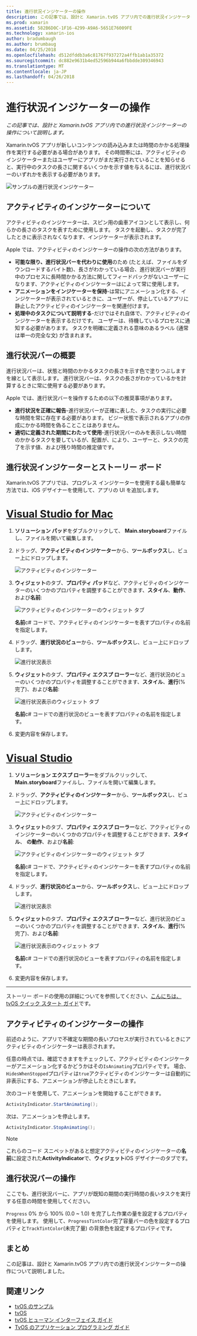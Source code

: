 ```yaml
---
title: 進行状況インジケーターの操作
description: この記事では、設計と Xamarin.tvOS アプリ内での進行状況インジケーターの操作について説明します。
ms.prod: xamarin
ms.assetid: 582B6D0C-1F16-4299-A9A6-5651E76009FE
ms.technology: xamarin-ios
author: bradumbaugh
ms.author: brumbaug
ms.date: 04/25/2018
ms.openlocfilehash: d512dfddb3a6c81767f937272a4ffb1ab1a35372
ms.sourcegitcommit: dc882e9631b4ed52596b944a6fbbdde309346943
ms.translationtype: MT
ms.contentlocale: ja-JP
ms.lasthandoff: 04/26/2018
---
```

# <a name="working-with-progress-indicators"></a>進行状況インジケーターの操作

_この記事では、設計と Xamarin.tvOS アプリ内での進行状況インジケーターの操作について説明します。_

Xamarin.tvOS アプリが新しいコンテンツの読み込みまたは時間のかかる処理操作を実行する必要がある場合があります。 その時間帯には、アクティビティのインジケーターまたはユーザーにアプリがまだ実行されていることを知らせると、実行中のタスクの長さに関するいくつかを示す値を与えるには、進行状況バーのいずれかを表示する必要があります。

![サンプルの進行状況インジケーター](progress-indicators-images/intro01.png "サンプルの進行状況インジケーター")

## <a name="about-activity-indicators"></a>アクティビティのインジケーターについて

アクティビティのインジケーターは、スピン用の歯車アイコンとして表示し、何らかの長さのタスクを表すために使用します。 タスクを起動し、タスクが完了したときに表示されなくなります、インジケーターが表示されます。

Apple では、アクティビティのインジケーターの操作の次の方法があります。

- **可能な限り、進行状況バーを代わりに使用**のため (たとえば、ファイルをダウンロードするバイト数)、長さがわかっている場合、進行状況バーが実行中のプロセスに長時間かかる方法に関してフィードバックがないユーザーになります、アクティビティのインジケーターはによって常に使用します。
- **アニメーションをインジケーターを保持**-は常にアニメーション化する、インジケーターが表示されているときに、ユーザーが、停止しているアプリに静止したアクティビティのインジケーターを関連付けます。
- **処理中のタスクについて説明する**-だけではそれ自体で、アクティビティのインジケーターを表示するだけです。 ユーザーは、待機しているプロセスに通知する必要があります。 タスクを明確に定義される意味のあるラベル (通常は単一の完全な文) が含まれます。

## <a name="about-progress-bars"></a>進行状況バーの概要

進行状況バーは、状態と時間のかかるタスクの長さを示す色で塗りつぶしますを線として表示します。 進行状況バーは、タスクの長さがわかっているかを計算するときに常に使用する必要があります。

Apple では、進行状況バーを操作するための以下の推奨事項があります。

- **進行状況を正確に報告**-進行状況バーが正確に表した、タスクの実行に必要な時間を常に存在する必要があります。 ビジー状態で表示されるアプリの作成にかかる時間を偽ることことはありません。
- **適切に定義された期間にわたって使用**-進行状況バーのみを表示しない時間のかかるタスクを要しているが、配置が、により、ユーザーと、タスクの完了を示す値、および残り時間の推定値です。

## <a name="progress-indicators-and-storyboards"></a>進行状況インジケーターとストーリー ボード

Xamarin.tvOS アプリでは、プログレス インジケーターを使用する最も簡単な方法では、iOS デザイナーを使用して、アプリの UI を追加します。

# <a name="visual-studio-for-mactabvsmac"></a>[Visual Studio for Mac](#tab/vsmac)
    
1. **ソリューション パッド**をダブルクリックして、 **Main.storyboard**ファイルし、ファイルを開いて編集します。

2. ドラッグ、**アクティビティのインジケーター**から、**ツールボックス**し、ビュー上にドロップします。 

    ![アクティビティのインジケーター](progress-indicators-images/activity01.png "アクティビティのインジケーター")

3. **ウィジェット**のタブ、**プロパティ パッド**など、アクティビティのインジケーターのいくつかのプロパティを調整することができます、**スタイル**、**動作**、および**名前**: 

    ![アクティビティのインジケーターのウィジェット タブ](progress-indicators-images/activity02.png "アクティビティのインジケーターの [ウィジェット] タブ")
    
    **名前**c# コードで、アクティビティのインジケーターを表すプロパティの名前を指定します。

4. ドラッグ、**進行状況のビュー**から、**ツールボックス**し、ビュー上にドロップします。 

    ![進行状況表示](progress-indicators-images/activity03.png "進行状況の表示")

5. **ウィジェット**のタブ、**プロパティ エクスプ ローラー**など、進行状況のビューのいくつかのプロパティを調整することができます、**スタイル**、**進行**(% 完了)、および**名前**: 

    ![進行状況表示のウィジェット タブ](progress-indicators-images/activity04.png "進行状況のビューの [ウィジェット] タブ")
    
    **名前**c# コードでの進行状況のビューを表すプロパティの名前を指定します。

6. 変更内容を保存します。

# <a name="visual-studiotabvswin"></a>[Visual Studio](#tab/vswin)
    
1. **ソリューション エクスプ ローラー**をダブルクリックして、 **Main.storyboard**ファイルし、ファイルを開いて編集します。

2. ドラッグ、**アクティビティのインジケーター**から、**ツールボックス**し、ビュー上にドロップします。 

    ![アクティビティのインジケーター](progress-indicators-images/activity01-vs.png
    "アクティビティのインジケーター")

3. **ウィジェット**のタブ、**プロパティ エクスプ ローラー**など、アクティビティのインジケーターのいくつかのプロパティを調整することができます、**スタイル**、 **の動作**、および**名前**: 

    ![アクティビティのインジケーターのウィジェット タブ](progress-indicators-images/activity02-vs.png "アクティビティのインジケーターの [ウィジェット] タブ")

    **名前**c# コードで、アクティビティのインジケーターを表すプロパティの名前を指定します。

4. ドラッグ、**進行状況のビュー**から、**ツールボックス**し、ビュー上にドロップします。 

   ![進行状況表示](progress-indicators-images/activity03-vs.png "進行状況の表示")

5. **ウィジェット**のタブ、**プロパティ エクスプ ローラー**など、進行状況のビューのいくつかのプロパティを調整することができます、**スタイル**、**進行**(% 完了)、および**名前**: 

    ![進行状況表示のウィジェット タブ](progress-indicators-images/activity04-vs.png "進行状況のビューの [ウィジェット] タブ")
    
    **名前**c# コードでの進行状況のビューを表すプロパティの名前を指定します。

6. 変更内容を保存します。

-----

ストーリー ボードの使用の詳細についてを参照してください、[こんにちは、tvOS クイック スタート ガイド](~/ios/tvos/get-started/hello-tvos.md)です。 

## <a name="working-with-activity-indicators"></a>アクティビティのインジケーターの操作

前述のように、アプリで不確定な期間の長いプロセスが実行されているときにアクティビティのインジケーターは表示されます。

任意の時点では、確認できますをチェックして、アクティビティのインジケーターがアニメーション化するかどうかはその`IsAnimating`プロパティです。 場合、`HidesWhenStopped`プロパティは`true`アクティビティのインジケーターは自動的に非表示にする、アニメーションが停止したときにします。

次のコードを使用して、アニメーションを開始することができます。 

```csharp
ActivityIndicator.StartAnimating();
```

次は、アニメーションを停止します。

```csharp
ActivityIndicator.StopAnimating();
```

> [!NOTE]
> これらのコード スニペットがあると想定アクティビティのインジケーターの**名前**に設定された**ActivityIndicator**で、**ウィジェット**iOS デザイナーのタブです。

## <a name="working-with-progress-bars"></a>進行状況バーの操作

ここでも、進行状況バーに、アプリが既知の期間の実行時間の長いタスクを実行する任意の時間を使用してください。 

`Progress` 0% から 100% (0.0 ~ 1.0) を完了した作業の量を設定するプロパティを使用します。 使用して、`ProgressTintColor`完了容量バーの色を設定するプロパティと`TrackTintColor`(未完了量) の背景色を設定するプロパティです。

## <a name="summary"></a>まとめ

この記事は、設計と Xamarin.tvOS アプリ内での進行状況インジケーターの操作について説明しました。

## <a name="related-links"></a>関連リンク

- [tvOS のサンプル](https://developer.xamarin.com/samples/tvos/all/)
- [tvOS](https://developer.apple.com/tvos/)
- [tvOS ヒューマン インターフェイス ガイド](https://developer.apple.com/tvos/human-interface-guidelines/)
- [TvOS のアプリケーション プログラミング ガイド](https://developer.apple.com/library/prerelease/tvos/documentation/General/Conceptual/AppleTV_PG/)
